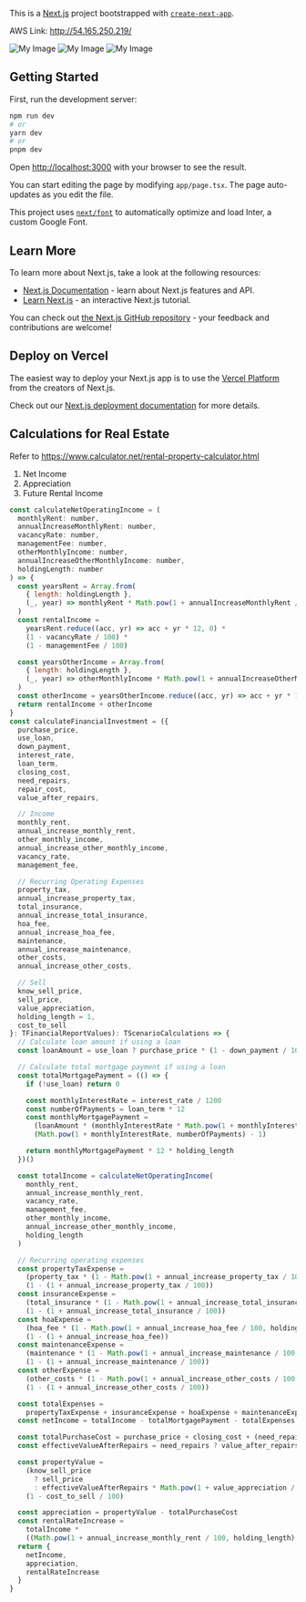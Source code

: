 This is a [Next.js](https://nextjs.org/) project bootstrapped with [`create-next-app`](https://github.com/vercel/next.js/tree/canary/packages/create-next-app).

AWS Link: http://54.165.250.219/

![My Image](images/signin.png)
![My Image](images/signup.png)
![My Image](images/calculator.png)

## Getting Started

First, run the development server:

```bash
npm run dev
# or
yarn dev
# or
pnpm dev
```

Open [http://localhost:3000](http://localhost:3000) with your browser to see the result.

You can start editing the page by modifying `app/page.tsx`. The page auto-updates as you edit the file.

This project uses [`next/font`](https://nextjs.org/docs/basic-features/font-optimization) to automatically optimize and load Inter, a custom Google Font.

## Learn More

To learn more about Next.js, take a look at the following resources:

- [Next.js Documentation](https://nextjs.org/docs) - learn about Next.js features and API.
- [Learn Next.js](https://nextjs.org/learn) - an interactive Next.js tutorial.

You can check out [the Next.js GitHub repository](https://github.com/vercel/next.js/) - your feedback and contributions are welcome!

## Deploy on Vercel

The easiest way to deploy your Next.js app is to use the [Vercel Platform](https://vercel.com/new?utm_medium=default-template&filter=next.js&utm_source=create-next-app&utm_campaign=create-next-app-readme) from the creators of Next.js.

Check out our [Next.js deployment documentation](https://nextjs.org/docs/deployment) for more details.

## Calculations for Real Estate

Refer to <https://www.calculator.net/rental-property-calculator.html>

1. Net Income
2. Appreciation
3. Future Rental Income

```Javascript
const calculateNetOperatingIncome = (
  monthlyRent: number,
  annualIncreaseMonthlyRent: number,
  vacancyRate: number,
  managementFee: number,
  otherMonthlyIncome: number,
  annualIncreaseOtherMonthlyIncome: number,
  holdingLength: number
) => {
  const yearsRent = Array.from(
    { length: holdingLength },
    (_, year) => monthlyRent * Math.pow(1 + annualIncreaseMonthlyRent / 100, year)
  )
  const rentalIncome =
    yearsRent.reduce((acc, yr) => acc + yr * 12, 0) *
    (1 - vacancyRate / 100) *
    (1 - managementFee / 100)

  const yearsOtherIncome = Array.from(
    { length: holdingLength },
    (_, year) => otherMonthlyIncome * Math.pow(1 + annualIncreaseOtherMonthlyIncome / 100, year)
  )
  const otherIncome = yearsOtherIncome.reduce((acc, yr) => acc + yr * 12, 0)
  return rentalIncome + otherIncome
}
const calculateFinancialInvestment = ({
  purchase_price,
  use_loan,
  down_payment,
  interest_rate,
  loan_term,
  closing_cost,
  need_repairs,
  repair_cost,
  value_after_repairs,

  // Income
  monthly_rent,
  annual_increase_monthly_rent,
  other_monthly_income,
  annual_increase_other_monthly_income,
  vacancy_rate,
  management_fee,

  // Recurring Operating Expenses
  property_tax,
  annual_increase_property_tax,
  total_insurance,
  annual_increase_total_insurance,
  hoa_fee,
  annual_increase_hoa_fee,
  maintenance,
  annual_increase_maintenance,
  other_costs,
  annual_increase_other_costs,

  // Sell
  know_sell_price,
  sell_price,
  value_appreciation,
  holding_length = 1,
  cost_to_sell
}: TFinancialReportValues): TScenarioCalculations => {
  // Calculate loan amount if using a loan
  const loanAmount = use_loan ? purchase_price * (1 - down_payment / 100) : 0

  // Calculate total mortgage payment if using a loan
  const totalMortgagePayment = (() => {
    if (!use_loan) return 0

    const monthlyInterestRate = interest_rate / 1200
    const numberOfPayments = loan_term * 12
    const monthlyMortgagePayment =
      (loanAmount * (monthlyInterestRate * Math.pow(1 + monthlyInterestRate, numberOfPayments))) /
      (Math.pow(1 + monthlyInterestRate, numberOfPayments) - 1)

    return monthlyMortgagePayment * 12 * holding_length
  })()

  const totalIncome = calculateNetOperatingIncome(
    monthly_rent,
    annual_increase_monthly_rent,
    vacancy_rate,
    management_fee,
    other_monthly_income,
    annual_increase_other_monthly_income,
    holding_length
  )

  // Recurring operating expenses
  const propertyTaxExpense =
    (property_tax * (1 - Math.pow(1 + annual_increase_property_tax / 100, holding_length))) /
    (1 - (1 + annual_increase_property_tax / 100))
  const insuranceExpense =
    (total_insurance * (1 - Math.pow(1 + annual_increase_total_insurance / 100, holding_length))) /
    (1 - (1 + annual_increase_total_insurance / 100))
  const hoaExpense =
    (hoa_fee * (1 - Math.pow(1 + annual_increase_hoa_fee / 100, holding_length))) /
    (1 - (1 + annual_increase_hoa_fee))
  const maintenanceExpense =
    (maintenance * (1 - Math.pow(1 + annual_increase_maintenance / 100, holding_length))) /
    (1 - (1 + annual_increase_maintenance / 100))
  const otherExpense =
    (other_costs * (1 - Math.pow(1 + annual_increase_other_costs / 100, holding_length))) /
    (1 - (1 + annual_increase_other_costs / 100))

  const totalExpenses =
    propertyTaxExpense + insuranceExpense + hoaExpense + maintenanceExpense + otherExpense
  const netIncome = totalIncome - totalMortgagePayment - totalExpenses

  const totalPurchaseCost = purchase_price + closing_cost + (need_repairs ? repair_cost : 0)
  const effectiveValueAfterRepairs = need_repairs ? value_after_repairs : purchase_price

  const propertyValue =
    (know_sell_price
      ? sell_price
      : effectiveValueAfterRepairs * Math.pow(1 + value_appreciation / 100, holding_length)) *
    (1 - cost_to_sell / 100)

  const appreciation = propertyValue - totalPurchaseCost
  const rentalRateIncrease =
    totalIncome *
    ((Math.pow(1 + annual_increase_monthly_rent / 100, holding_length) - 1) / holding_length)
  return {
    netIncome,
    appreciation,
    rentalRateIncrease
  }
}
```
